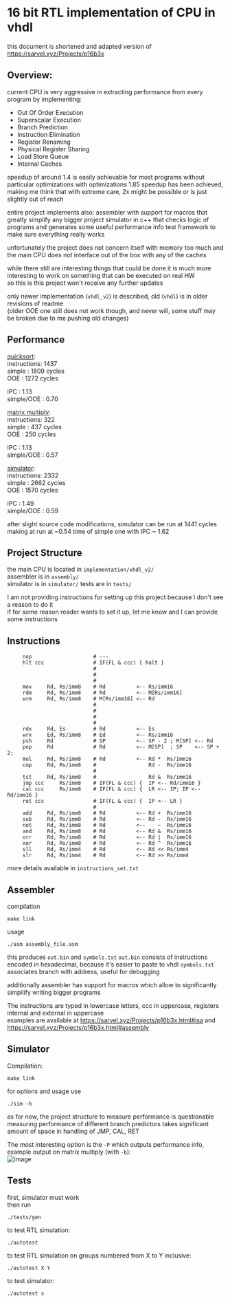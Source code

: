 # 16 bit RTL implementation of CPU in vhdl 
this document is shortened and adapted version of https://sarvel.xyz/Projects/p16b3x 

## Overview:
current CPU is very aggressive in extracting performance from every program by implementing:
- Out Of Order Execution
- Superscalar Execution
- Branch Prediction
- Instruction Elimination
- Register Renaming
- Physical Register Sharing
- Load Store Queue
- Internal Caches

speedup of around 1.4 is easily achievable for most programs without particular optimizations
with optimizations 1.85 speedup has been achieved, making me think that with extreme care, 2x might be possible or is just slightly out of reach

entire project implements also:
assembler with support for macros that greatly simplify any bigger project
simulator in c++ that checks logic of programs and generates some useful performance info
test framework to make sure everything really works

unfortunately the project does not concern itself with memory too much and the main CPU does not interface out of the box with any of the caches

while there still are interesting things that could be done it is much more interesting to work on something that can be executed on real HW  
so this is this project won't receive any further updates

only newer implementation (`vhdl_v2`) is described, old (`vhdl`) is in older revisions of readme  
(older OOE one still does not work though, and never will, some stuff may be broken due to me pushing old changes)   


## Performance

[quicksort](https://github.com/sarvl/16bit_cpu/blob/main/tests/code/g05t07.asm):  
  instructions: 1437        
  simple      : 1809 cycles  
  OOE         : 1272 cycles 

  IPC         :  1.13       
  simple/OOE  :  0.70       

[matrix multiply](https://github.com/sarvl/16bit_cpu/blob/main/tests/code/g05t02.asm):  
  instructions:  322        
  simple      :  437 cycles  
  OOE         :  250 cycles 

  IPC         :  1.13       
  simple/OOE  :  0.57       

[simulator](https://github.com/sarvl/16bit_cpu/blob/main/tests/code/g05t05.asm):  
  instructions: 2332        
  simple      : 2662 cycles  
  OOE         : 1570 cycles 

  IPC         :  1.49       
  simple/OOE  :  0.59       

after slight source code modifications, simulator can be run at 1441 cycles making at run at ~0.54 time of simple one with IPC ~ 1.62

## Project Structure
the main CPU  is located in `implementation/vhdl_v2/`  
assembler is  in `assembly/`  
simulator is  in `simulator/` 
tests     are in `tests/`  
  
I am not providing instructions for setting up this project because I don't see a reason to do it   
if for some reason reader wants to set it up, let me know and I can provide some instructions  

## Instructions 
```
     nop                    # ---                                                    
     hlt ccc                # IF(FL & ccc) { halt }                              
                            #                                                        
                            #                                                        
                            #                                                        
     mov     Rd, Rs/imm8    # Rd          <-- Rs/imm16                            
     rdm     Rd, Rs/imm8    # Rd          <-- M[Rs/imm16]                         
     wrm     Rd, Rs/imm8    # M[Rs/imm16] <-- Rd                                  
                            #                                                        
                            #                                                        
                            #                                                        
                            #                                                        
     rdx     Rd, Es         # Rd          <-- Es                                  
     wrx     Ed, Rs/imm8    # Ed          <-- Rs/imm16                            
     psh     Rd             # SP          <-- SP - 2 ; M[SP] <-- Rd            
     pop     Rd             # Rd          <-- M[SP]  ; SP    <-- SP + 2;       
     mul     Rd, Rs/imm8    # Rd          <-- Rd *  Rs/imm16                      
     cmp     Rd, Rs/imm8    #                 Rd -  Rs/imm16                         
                            #                                                        
     tst     Rd, Rs/imm8    #                 Rd &  Rs/imm16                     
     jmp ccc     Rs/imm8    # IF(FL & ccc) {  IP <-- Rd/imm16 }               
     cal ccc     Rs/imm8    # IF(FL & ccc) {  LR <-- IP; IP <-- Rd/imm16 } 
     ret ccc                # IF(FL & ccc) {  IP <-- LR }                     
                            #                                                        
     add     Rd, Rs/imm8    # Rd          <-- Rd +  Rs/imm16                      
     sub     Rd, Rs/imm8    # Rd          <-- Rd -  Rs/imm16                      
     not     Rd, Rs/imm8    # Rd          <--    ~  Rs/imm16                      
     and     Rd, Rs/imm8    # Rd          <-- Rd &  Rs/imm16                  
     orr     Rd, Rs/imm8    # Rd          <-- Rd |  Rs/imm16                      
     xor     Rd, Rs/imm8    # Rd          <-- Rd ^  Rs/imm16                      
     sll     Rd, Rs/imm4    # Rd          <-- Rd << Rs/imm4                 
     slr     Rd, Rs/imm4    # Rd          <-- Rd >> Rs/imm4                 
```
more details available in `instructions_set.txt` 

## Assembler
compilation
```
make link
```
usage
```
./asm assembly_file.asm
```
this produces `out.bin` and `symbols.txt`
`out.bin` consists of instructions encoded in hexadecimal, because it's easier to paste to vhdl
`symbols.txt` associates branch with address, useful for debugging

additionally assembler has support for macros which allow to significantly simpilify writing bigger programs  

The instructions are typed in lowercase letters, ccc in uppercase, registers internal and external in uppercase  
examples are available at https://sarvel.xyz/Projects/p16b3x.html#isa and https://sarvel.xyz/Projects/p16b3x.html#assembly  

## Simulator
Compilation:
```
make link
```
for options and usage use
```
./sim -h
```

as for now, the project structure to measure performance is questionable  
measuring performance of different branch predictors takes significant amount of space in handling of JMP, CAL, RET  

The most interesting option is the `-P` which outputs performance info, example output on matrix multiply (with `-b`):  
![image](https://github.com/sarvl/16bit_cpu/assets/95301979/59cb71d1-5dd0-4929-903a-89e44b0feca1)

## Tests
first, simulator must work  
then run  
```
./tests/gen
```
to test RTL simulation:  
```
./autotest
```
to test RTL simulation on groups numbered from X to Y inclusive:   
```
./autotest X Y
```
to test simulator:  
```
./autotest s
```
